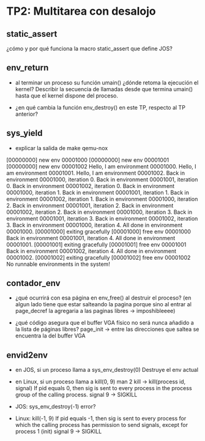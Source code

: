 TP2: Multitarea con desalojo
========================

static_assert
-------------
¿cómo y por qué funciona la macro static_assert que define JOS?


env_return
----------
- al terminar un proceso su función umain() ¿dónde retoma la ejecución el kernel? Describir la secuencia de llamadas desde que termina umain() hasta que el kernel dispone del proceso.

- ¿en qué cambia la función env_destroy() en este TP, respecto al TP anterior?


sys_yield
---------
- explicar la salida de make qemu-nox

[00000000] new env 00001000
[00000000] new env 00001001
[00000000] new env 00001002
Hello, I am environment 00001000.
Hello, I am environment 00001001.
Hello, I am environment 00001002.
Back in environment 00001000, iteration 0.
Back in environment 00001001, iteration 0.
Back in environment 00001002, iteration 0.
Back in environment 00001000, iteration 1.
Back in environment 00001001, iteration 1.
Back in environment 00001002, iteration 1.
Back in environment 00001000, iteration 2.
Back in environment 00001001, iteration 2.
Back in environment 00001002, iteration 2.
Back in environment 00001000, iteration 3.
Back in environment 00001001, iteration 3.
Back in environment 00001002, iteration 3.
Back in environment 00001000, iteration 4.
All done in environment 00001000.
[00001000] exiting gracefully
[00001000] free env 00001000
Back in environment 00001001, iteration 4.
All done in environment 00001001.
[00001001] exiting gracefully
[00001001] free env 00001001
Back in environment 00001002, iteration 4.
All done in environment 00001002.
[00001002] exiting gracefully
[00001002] free env 00001002
No runnable environments in the system!


contador_env
------------

- ¿qué ocurrirá con esa página en env_free() al destruir el proceso?
(en algun lado tiene que estar salteando la pagina porque sino al entrar al page_decref la agregaria a las paginas libres -> imposhibleeee)

- ¿qué código asegura que el buffer VGA físico no será nunca añadido a la lista de páginas libres?
page_init -> entre las direcciones que saltea se encuentra la del buffer VGA


envid2env
---------
- en JOS, si un proceso llama a sys_env_destroy(0)
Destruye el env actual

- en Linux, si un proceso llama a kill(0, 9)
man 2 kill -> kill(process id, signal)
If pid equals 0, then sig is sent to every process in the process group of the calling process.
signal 9 -> SIGKILL

- JOS: sys_env_destroy(-1)
error?

- Linux: kill(-1, 9)
If pid equals -1, then sig is sent to every process for which the calling  process  has  permission  to  send signals,  except for process 1 (init)
signal 9 -> SIGKILL


